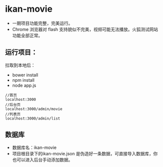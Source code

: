 # ikan-movie

- 一期项目功能完整，完美运行。
- Chrome 浏览器对 flash 支持貌似不完美，视频可能无法播放。火狐测试网站功能全部正常。

## 运行项目：

拉取到本地后：

- bower install
- npm install
- node app.js

```
//首页
localhost:3000
//后台页
localhost:3000/admin/movie
//列表页
localhost:3000/admin/list
```

## 数据库

- 数据库名：ikan-movie
- 项目根目录下的ikan-movie.json 是伪造好一条数据，可直接导入数据库，你也可以进入后台手动添加数据。

